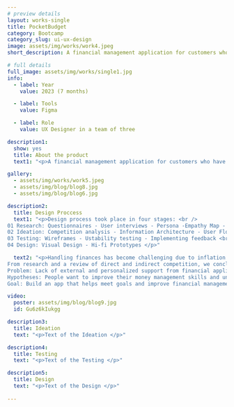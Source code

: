 ```yaml
---
# preview details
layout: works-single
title: PocketBudget
category: Bootcamp
category_slug: ui-ux-design
image: assets/img/works/work4.jpeg
short_description: A financial management application for customers who have difficulty controlling their budget and want to improve it.

# full details
full_image: assets/img/works/single1.jpg
info:
  - label: Year
    value: 2023 (7 months)

  - label: Tools
    value: Figma

  - label: Role
    value: UX Designer in a team of three

description1:
  show: yes
  title: About the product
  text1: "<p>A financial management application for customers who have difficulty controlling their budget and want to improve it.</p>"

gallery:
  - assets/img/works/work5.jpeg
  - assets/img/blog/blog8.jpg
  - assets/img/blog/blog6.jpg

description2:
  title: Design Proccess
  text1: "<p>Design process took place in four stages: <br />
01 Research: Questionnaires - User interviews - Persona -Empathy Map - User Journey Map <br />
02 Ideation: Competition analysis - Information Architecture - User Flow <br />
03 Testing: Wireframes - Ustability testing - Implementing feedback <br />
04 Design: Visual Design - Hi-fi Prototypes </p>"

  text2: "<p>Handling finances has become challenging due to inflation. To help people organize their finances better our team worked on application which can provide comprehensive solutions, personalized advice, and external support in their management. <br />
From research and a review of direct and indirect competition, we concluded that these applications do not offer user support, which formed the basis of our hypothesis. <br />
Problem: Lack of external and personalized support from financial applications <br />
Hypotheses: People want to improve their money management skills and understand money management better. <br />
Goal: Build an app that helps meet goals and improve financial management process while educating the user.</p>"

video:
  poster: assets/img/blog/blog9.jpg
  id: Gu6z6kIukgg

description3:
  title: Ideation
  text: "<p>Text of the Ideation </p>"

description4:
  title: Testing
  text: "<p>Text of the Testing </p>"

description5:
  title: Design
  text: "<p>Text of the Design </p>"
  
---
```

